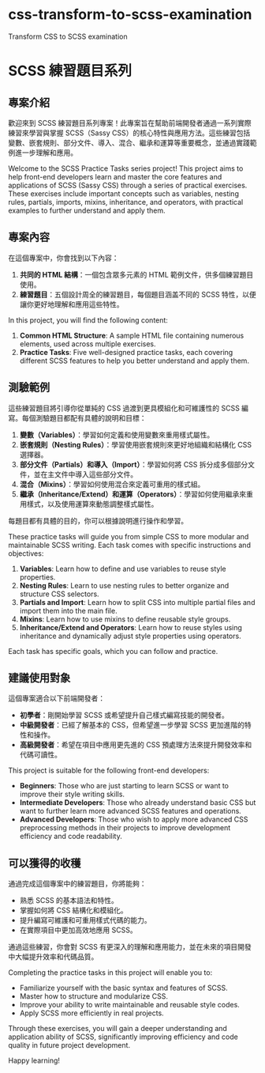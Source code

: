 # css-transform-to-scss-examination
Transform CSS to SCSS examination


# SCSS 練習題目系列

## 專案介紹
歡迎來到 SCSS 練習題目系列專案！此專案旨在幫助前端開發者通過一系列實際練習來學習與掌握 SCSS（Sassy CSS）的核心特性與應用方法。這些練習包括變數、嵌套規則、部分文件、導入、混合、繼承和運算等重要概念，並通過實踐範例進一步理解和應用。

Welcome to the SCSS Practice Tasks series project! This project aims to help front-end developers learn and master the core features and applications of SCSS (Sassy CSS) through a series of practical exercises. These exercises include important concepts such as variables, nesting rules, partials, imports, mixins, inheritance, and operators, with practical examples to further understand and apply them.

## 專案內容
在這個專案中，你會找到以下內容：

1. **共同的 HTML 結構**：一個包含眾多元素的 HTML 範例文件，供多個練習題目使用。
2. **練習題目**：五個設計周全的練習題目，每個題目涵盖不同的 SCSS 特性，以便讓你更好地理解和應用這些特性。

In this project, you will find the following content:

1. **Common HTML Structure**: A sample HTML file containing numerous elements, used across multiple exercises.
2. **Practice Tasks**: Five well-designed practice tasks, each covering different SCSS features to help you better understand and apply them.

## 測驗範例
這些練習題目將引導你從單純的 CSS 過渡到更具模組化和可維護性的 SCSS 編寫。每個測驗題目都配有具體的說明和目標：

1. **變數（Variables）**：學習如何定義和使用變數來重用樣式屬性。
2. **嵌套規則（Nesting Rules）**：學習使用嵌套規則來更好地組織和結構化 CSS 選擇器。
3. **部分文件（Partials）和導入（Import）**：學習如何將 CSS 拆分成多個部分文件，並在主文件中導入這些部分文件。
4. **混合（Mixins）**：學習如何使用混合來定義可重用的樣式組。
5. **繼承（Inheritance/Extend）和運算（Operators）**：學習如何使用繼承來重用樣式，以及使用運算來動態調整樣式屬性。

每題目都有具體的目的，你可以根據說明進行操作和學習。

These practice tasks will guide you from simple CSS to more modular and maintainable SCSS writing. Each task comes with specific instructions and objectives:

1. **Variables**: Learn how to define and use variables to reuse style properties.
2. **Nesting Rules**: Learn to use nesting rules to better organize and structure CSS selectors.
3. **Partials and Import**: Learn how to split CSS into multiple partial files and import them into the main file.
4. **Mixins**: Learn how to use mixins to define reusable style groups.
5. **Inheritance/Extend and Operators**: Learn how to reuse styles using inheritance and dynamically adjust style properties using operators.

Each task has specific goals, which you can follow and practice.

## 建議使用對象
這個專案適合以下前端開發者：

- **初學者**：剛開始學習 SCSS 或希望提升自己樣式編寫技能的開發者。
- **中級開發者**：已經了解基本的 CSS，但希望進一步學習 SCSS 更加進階的特性和操作。
- **高級開發者**：希望在項目中應用更先進的 CSS 預處理方法來提升開發效率和代碼可讀性。

This project is suitable for the following front-end developers:

- **Beginners**: Those who are just starting to learn SCSS or want to improve their style writing skills.
- **Intermediate Developers**: Those who already understand basic CSS but want to further learn more advanced SCSS features and operations.
- **Advanced Developers**: Those who wish to apply more advanced CSS preprocessing methods in their projects to improve development efficiency and code readability.

## 可以獲得的收穫
通過完成這個專案中的練習題目，你將能夠：

- 熟悉 SCSS 的基本語法和特性。
- 掌握如何將 CSS 結構化和模組化。
- 提升編寫可維護和可重用樣式代碼的能力。
- 在實際項目中更加高效地應用 SCSS。

通過這些練習，你會對 SCSS 有更深入的理解和應用能力，並在未來的項目開發中大幅提升效率和代碼品質。

Completing the practice tasks in this project will enable you to:

- Familiarize yourself with the basic syntax and features of SCSS.
- Master how to structure and modularize CSS.
- Improve your ability to write maintainable and reusable style codes.
- Apply SCSS more efficiently in real projects.

Through these exercises, you will gain a deeper understanding and application ability of SCSS, significantly improving efficiency and code quality in future project development.

Happy learning!
